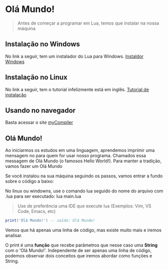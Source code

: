 # Olá Mundo!

> Antes de começar a programar em Lua, temos que instalar na nossa máquina 

## Instalação no Windows

No link a seguir, tem um instalador do Lua para Windows. [Instaldor Windows](https://github.com/rjpcomputing/luaforwindows/releases/tag/v5.1.5-52)

## Instalação no Linux

No link a seguir, tem o tutorial infelizmente está em inglês. [Tutorial de instalação](https://www.tecmint.com/install-lua-in-centos-ubuntu-linux/)

## Usando no navegador
Basta acessar o site [myCompiler](https://www.mycompiler.io/pt/online-lua-compiler)


## Olá Mundo!

Ao iniciarmos os estudos em uma linguagem, aprendemos imprimir uma mensagem no para quem for usar nosso programa. Chamados essa messagem de Olá Mundo (o famosos Hello World!). Para manter a tradição, vamos fazer um Olá Mundo

Se você instalou na sua máquina seguindo os passos, vamos entrar a fundo sobre o código a baixo:

No linux ou windowns, use o comando lua seguido do nome do arquivo com .lua para ser executado: lua main.lua

> Use de preferência uma IDE que execute lua (Exemplos: Vim, VS Code, Emacs, etc)

```Lua
print('Olá Mundo!') -- saída: Olá Mundo!
```

Vemos que há apenas uma linha de código, mas existe muito mais e iremos analisar.

O print é uma **função** que recebe parâmetros que nesse caso uma **String** com o 'Olá Mundo!'. Independente de ser apenas uma linha de código, podemos observar dois conceitos que iremos abordar como funções e String.
